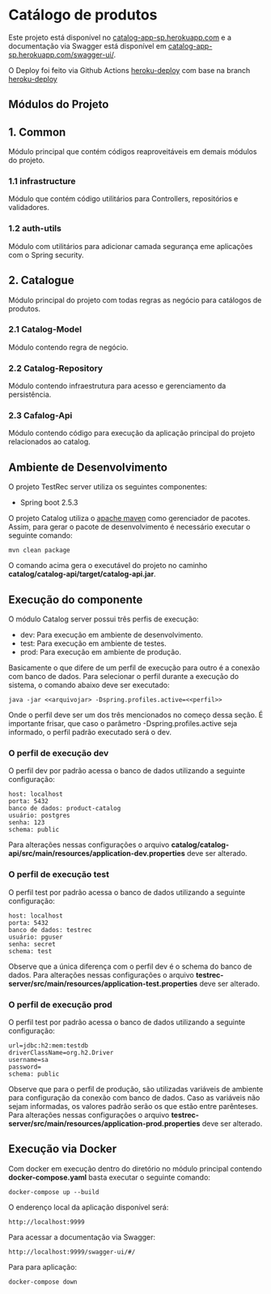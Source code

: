 # Catálogo de produtos

Este projeto está disponível no [catalog-app-sp.herokuapp.com](https://catalog-app-sp.herokuapp.com) e a documentação via Swagger está disponível em [catalog-app-sp.herokuapp.com/swagger-ui/](catalog-app-sp.herokuapp.com/swagger-ui/).

O Deploy foi feito via Github Actions [heroku-deploy](https://github.com/joserafael97/catalog/tree/heroku-deploy/.github/workflows) com base na branch [heroku-deploy](https://github.com/joserafael97/catalog/tree/heroku-deploy)

## Módulos do Projeto

## 1. Common
Módulo principal que contém códigos reaproveitáveis em demais módulos do projeto.

### 1.1 infrastructure
Módulo que contém código utilitários para Controllers, repositórios e validadores.

### 1.2 auth-utils
Módulo com utilitários para adicionar camada segurança eme aplicações com o Spring security.

## 2. Catalogue
Módulo principal do projeto com todas regras as negócio para catálogos de produtos.

### 2.1 Catalog-Model
Módulo contendo regra de negócio.

### 2.2 Catalog-Repository
Módulo contendo infraestrutura para acesso e gerenciamento da persistência.

### 2.3 Cafalog-Api
Módulo contendo código para execução da aplicação principal do projeto relacionados ao catalog.

## Ambiente de Desenvolvimento

O projeto TestRec server utiliza os seguintes componentes:

- Spring boot 2.5.3

O projeto Catalog utiliza o [apache maven](https://maven.apache.org/) como gerenciador de pacotes. Assim, para gerar o pacote de desenvolvimento é necessário executar o seguinte comando:

```
mvn clean package
```
O comando acima gera o executável do projeto no caminho **catalog/catalog-api/target/catalog-api.jar**.

## Execução do componente
O módulo Catalog server possui três perfis de execução:

- dev: Para execução em ambiente de desenvolvimento.
- test: Para execução em ambiente de testes.
- prod: Para execução em ambiente de produção.

Basicamente o que difere de um perfil de execução para outro é a conexão com banco de dados. Para selecionar o perfil durante a execução do sistema, o comando abaixo deve ser executado:
```
java -jar <<arquivojar> -Dspring.profiles.active=<<perfil>>
```
Onde o perfil deve ser um dos três mencionados no começo dessa seção. É importante frisar, que caso o parâmetro -Dspring.profiles.active seja informado, o perfil padrão executado será o dev.

### O perfil de execução dev
O perfil dev por padrão acessa o banco de dados utilizando a seguinte configuração:
```
host: localhost
porta: 5432
banco de dados: product-catalog
usuário: postgres
senha: 123
schema: public
```
Para alterações nessas configurações o arquivo **catalog/catalog-api/src/main/resources/application-dev.properties** deve ser alterado.

### O perfil de execução test
O perfil test por padrão acessa o banco de dados utilizando a seguinte configuração:
```
host: localhost
porta: 5432
banco de dados: testrec
usuário: pguser
senha: secret
schema: test
```
Observe que a única diferença com o perfil dev é o schema do banco de dados. Para alterações nessas configurações o arquivo **testrec-server/src/main/resources/application-test.properties** deve ser alterado.

### O perfil de execução prod
O perfil test por padrão acessa o banco de dados utilizando a seguinte configuração:
```
url=jdbc:h2:mem:testdb
driverClassName=org.h2.Driver
username=sa
password=
schema: public
```

Observe que para o perfil de produção, são utilizadas variáveis de ambiente para configuração da conexão com banco de dados. Caso as variáveis não sejam informadas, os valores padrão serão os que estão entre parênteses. Para alterações nessas configurações o arquivo **testrec-server/src/main/resources/application-prod.properties** deve ser alterado.

## Execução via Docker

Com docker em execução dentro do diretório no módulo principal contendo **docker-compose.yaml** basta executar o seguinte comando:

```
docker-compose up --build
```

O enderenço local da aplicação disponível será: 

```
http://localhost:9999
```

Para acessar a documentação via Swagger:

```
http://localhost:9999/swagger-ui/#/

```


Para para aplicação:

```
docker-compose down

```


